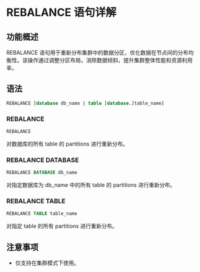 # REBALANCE 语句详解

## 功能概述
REBALANCE 语句用于重新分布集群中的数据分区，优化数据在节点间的分布均衡性。该操作通过调整分区布局，消除数据倾斜，提升集群整体性能和资源利用率。

## 语法

```SQL
REBALANCE [database db_name | table [database.]table_name]
```

### REBALANCE

```SQL
REBALANCE
```

对数据库的所有 table 的 partitions 进行重新分布。

### REBALANCE DATABASE

```SQL
REBALANCE DATABASE db_name
```

对指定数据库为 db_name 中的所有 table 的 partitions 进行重新分布。

### REBALANCE TABLE

```SQL
REBALANCE TABLE table_name
```

对指定 table 的所有 partitions 进行重新分布。

## 注意事项
- 仅支持在集群模式下使用。

